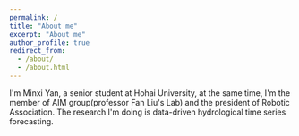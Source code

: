 ```yaml
---
permalink: /
title: "About me"
excerpt: "About me"
author_profile: true
redirect_from: 
  - /about/
  - /about.html
---
```


I'm Minxi Yan, a senior student at Hohai University, at the same time, I'm the member of AIM group(professor Fan Liu's Lab) and the president of Robotic Association. The research I'm doing is data-driven hydrological time series forecasting.
